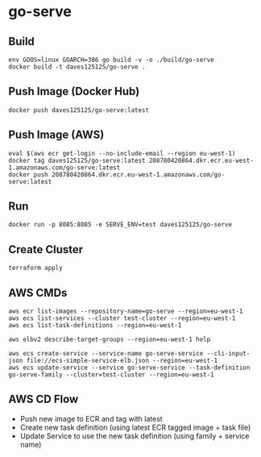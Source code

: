 # go-serve


<h2>Build</h2>

```
env GOOS=linux GOARCH=386 go build -v -o ./build/go-serve 
docker build -t daves125125/go-serve .
```


<h2>Push Image (Docker Hub)</h2>

```
docker push daves125125/go-serve:latest
```


<h2>Push Image (AWS)</h2>

```
eval $(aws ecr get-login --no-include-email --region eu-west-1)
docker tag daves125125/go-serve:latest 208780420864.dkr.ecr.eu-west-1.amazonaws.com/go-serve:latest
docker push 208780420864.dkr.ecr.eu-west-1.amazonaws.com/go-serve:latest
```


<h2>Run</h2>

```
docker run -p 8085:8085 -e SERVE_ENV=test daves125125/go-serve
```


<h2>Create Cluster</h2>

```
terraform apply 
```


<h2>AWS CMDs</h2>

```
aws ecr list-images --repository-name=go-serve --region=eu-west-1
aws ecs list-services --cluster test-cluster --region=eu-west-1 
aws ecs list-task-definitions --region=eu-west-1

aws elbv2 describe-target-groups --region=eu-west-1 help

aws ecs create-service --service-name go-serve-service --cli-input-json file://ecs-simple-service-elb.json --region=eu-west-1
aws ecs update-service --service go-serve-service --task-definition go-serve-family --cluster=test-cluster --region=eu-west-1

```


<h2>AWS CD Flow</h2>

- Push new image to ECR and tag with latest
- Create new task definition (using latest ECR tagged image + task file)
- Update Service to use the new task definition (using family + service name)


